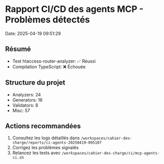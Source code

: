 # Rapport CI/CD des agents MCP - Problèmes détectés
Date: 2025-04-19 09:51:29

## Résumé
- Test htaccess-router-analyzer: ✅ Réussi
- Compilation TypeScript: ❌ Échouée

## Structure du projet
- Analyzers: 24
- Generators: 16
- Validators: 8
- Misc: 57

## Actions recommandées
1. Consultez les logs détaillés dans `/workspaces/cahier-des-charge/reports/ci-agents-20250419-095107`
2. Corrigez les problèmes signalés
3. Relancez les tests avec `/workspaces/cahier-des-charge/ci/mcp-agents-ci.sh`
